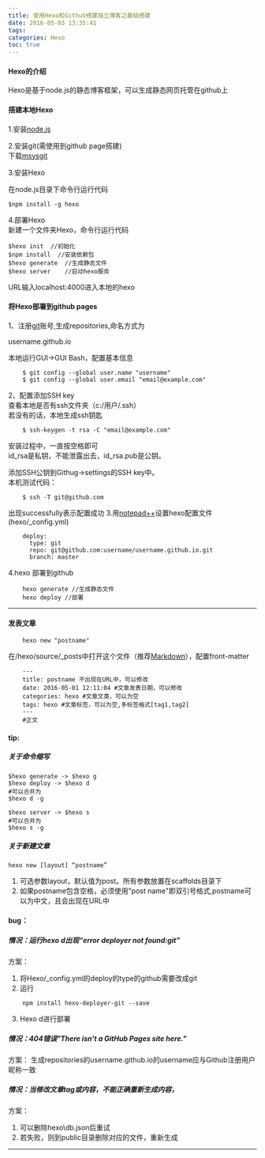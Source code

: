 ```yaml
---
title: 使用Hexo和Github搭建独立博客之基础搭建
date: 2016-05-03 13:35:41
tags:
categories: Hexo
toc: true
---
```

#### Hexo的介绍
Hexo是基于node.js的静态博客框架，可以生成静态网页托管在github上

#### 搭建本地Hexo

1.安装[node.js](https://nodejs.org/en/)

2.安装git(需使用到github page搭建)  
下载[msysgit](https://git-for-windows.github.io/)  

3.安装Hexo

在node.js目录下命令行运行代码
	
````
$npm install -g hexo
````

4.部署Hexo  
新建一个文件夹Hexo，命令行运行代码

````
$hexo init	//初始化
$npm install  //安装依赖包
$hexo generate	//生成静态文件  
$hexo server	//启动hexo服务   
````

URL输入localhost:4000进入本地的hexo

#### 将Hexo部署到github pages

1、注册[git](https://github.com/)账号,生成repositories,命名方式为

username.github.io

本地运行GUI->GUI Bash，配置基本信息

````
	$ git config --global user.name "username"
	$ git config --global user.email "email@example.com" 
````

2、配置添加SSH key  
查看本地是否有ssh文件夹（c:/用户/.ssh）  
若没有的话，本地生成ssh钥匙

````
	$ ssh-keygen -t rsa -C "email@example.com"  
````

安装过程中，一直按空格即可  
id_rsa是私钥，不能泄露出去，id_rsa.pub是公钥。

添加SSH公钥到Githug->settings的SSH key中。  
本机测试代码：

````
	$ ssh -T git@github.com
````
出现successfully表示配置成功
3.用[notepad++](http://pan.baidu.com/s/1o8MnDkm)设置hexo配置文件(hexo/_config.yml) 
```` 
	deploy:
	  type: git
	  repo: git@github.com:username/username.github.io.git
	  branch: master
````
4.hexo 部署到github
````
	hexo generate //生成静态文件	
	hexo deploy //部署	
````
---
#### 发表文章
````
	hexo new "postname"
````
在/hexo/source/_posts中打开这个文件（推荐[Markdown](http://pan.baidu.com/s/1eSHeqqA)），配置front-matter
````
	---	
	title: postname 不出现在URL中，可以修改
	date: 2016-05-01 12:11:04 #文章发表日期，可以修改
	categories: hexo #文章文类，可以为空
	tags: hexo #文章标签，可以为空,多标签格式[tag1,tag2]
	---
	#正文
````
#### tip:
##### 关于命令缩写
````
$hexo generate -> $hexo g
$hexo deploy -> $hexo d
#可以合并为
$hexo d -g

$hexo server -> $hexo s
#可以合并为
$hexo s -g
````
##### 关于新建文章
````
hexo new [layout] “postname”
````
1. 可选参数layout，默认值为post。所有参数放置在scaffolds目录下
2. 如果postname包含空格，必须使用"post name"即双引号格式,postname可以为中文，且会出现在URL中

#### bug：
##### 情况：运行hexo d出现“error deployer not found:git”

方案：  
1. 将Hexo/_config.yml的deploy的type的github需要改成git  
2. 运行
````
	npm install hexo-deployer-git --save 
````
3. Hexo d进行部署

##### 情况：404错误"There isn't a GitHub Pages site here."
方案：
生成repositories的username.github.io的username应与Github注册用户昵称一致
##### 情况：当修改文章tag或内容，不能正确重新生成内容，
方案：
1. 可以删除hexo\db.json后重试
2. 若失败，则到public目录删除对应的文件，重新生成

---